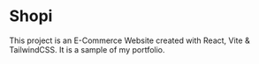 # Shopi

This project is an E-Commerce Website created with React, Vite & TailwindCSS. It is a sample of my portfolio.